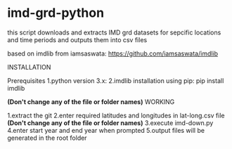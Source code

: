 # imd-grd-python
this script downloads and extracts IMD grd datasets for sepcific locations and time periods and outputs them into csv files

based on imdlib from iamsaswata: https://github.com/iamsaswata/imdlib

INSTALLATION

Prerequisites
1.python version 3.x:
2.imdlib installation using pip:
    pip install imdlib
    
 **(Don't change any of the file or folder names)**
WORKING

  1.extract the git 
  2.enter required latitudes and longitudes in lat-long.csv file **(Don't change any of the file or folder names)**
  3.execute imd-down.py
  4.enter start year and end year when prompted
  5.output files will be generated in the root folder
  
